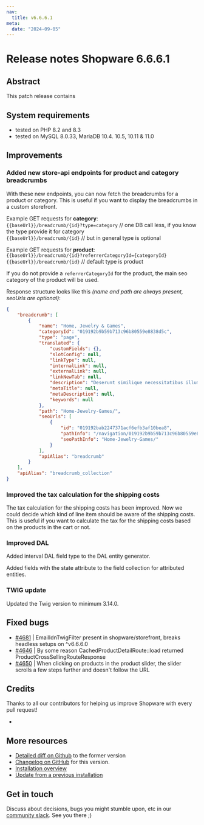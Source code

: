 ```yaml
---
nav:
  title: v6.6.6.1
meta:
  date: "2024-09-05"
---
```


# Release notes Shopware 6.6.6.1

## Abstract

This patch release contains

## System requirements

* tested on PHP 8.2 and 8.3
* tested on MySQL 8.0.33, MariaDB 10.4. 10.5, 10.11 & 11.0

## Improvements

### Added new store-api endpoints for product and category breadcrumbs
With these new endpoints, you can now fetch the breadcrumbs for a product or category. This is useful if you want to display the breadcrumbs in a custom storefront.

Example GET requests for **category**:  
`{{baseUrl}}/breadcrumb/{id}?type=category` // one DB call less, if you know the type provide it for category  
`{{baseUrl}}/breadcrumb/{id}` // but in general type is optional

Example GET requests for **product**:  
`{{baseUrl}}/breadcrumb/{id}?referrerCategoryId={categoryId}`  
`{{baseUrl}}/breadcrumb/{id}` // default type is product

If you do not provide a `referrerCategoryId` for the product, the main seo category of the product will be used.

Response structure looks like this _(name and path are always present, seoUrls are optional)_:
```json
{
    "breadcrumb": [
        {
            "name": "Home, Jewelry & Games",
            "categoryId": "019192b9b59b713c96b80559e8838d5c",
            "type": "page",
            "translated": {
                "customFields": {},
                "slotConfig": null,
                "linkType": null,
                "internalLink": null,
                "externalLink": null,
                "linkNewTab": null,
                "description": "Deserunt similique necessitatibus illum voluptatibus fugiat voluptatem ullam. Quia iste cum sequi qui.",
                "metaTitle": null,
                "metaDescription": null,
                "keywords": null
            },
            "path": "Home-Jewelry-Games/",
            "seoUrls": [
                {
                    "id": "019192bab2247371acf6efb3af10bea8",
                    "pathInfo": "/navigation/019192b9b59b713c96b80559e8838d5c",
                    "seoPathInfo": "Home-Jewelry-Games/"
                }
            ],
            "apiAlias": "breadcrumb"
        }
    ],
    "apiAlias": "breadcrumb_collection"
}
```

### Improved the tax calculation for the shipping costs
The tax calculation for the shipping costs has been improved. Now we could decide which kind of line item should be aware of the shipping costs. This is useful if you want to calculate the tax for the shipping costs based on the products in the cart or not.

### Improved DAL
Added interval DAL field type to the DAL entity generator.

Added fields with the state attribute to the field collection for attributed entities.

### TWIG update
Updated the Twig version to minimum 3.14.0.

## Fixed bugs

* [#4681](https://github.com/shopware/shopware/issues/4681) | EmailIdnTwigFilter present in shopware/storefront, breaks headless setups on ^v6.6.6.0
* [#4646](https://github.com/shopware/shopware/issues/4646) | By some reason CachedProductDetailRoute::load returned ProductCrossSellingRouteResponse
* [#4650](https://github.com/shopware/shopware/issues/4650) | When clicking on products in the product slider, the slider scrolls a few steps further and doesn't follow the URL

## Credits

Thanks to all our contributors for helping us improve Shopware with every pull request!

* []()

## More resources

* [Detailed diff on Github](https://github.com/shopware/shopware/compare/v6.6.6.0...v6.6.6.1) to the former version
* [Changelog on GitHub](https://github.com/shopware/shopware/blob/v6.6.6.1/CHANGELOG.md) for this version.
* [Installation overview](https://developer.shopware.com/docs/guides/installation/)
* [Update from a previous installation](https://developer.shopware.com/docs/guides/installation/template.html#update-shopware)

## Get in touch

Discuss about decisions, bugs you might stumble upon, etc in our [community slack](https://slack.shopware.com). See you there ;)
